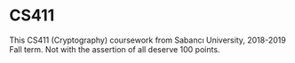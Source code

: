 # CS411
This CS411 (Cryptography) coursework from Sabancı University, 2018-2019 Fall term.
Not with the assertion of all deserve 100 points.
